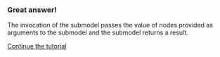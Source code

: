 ### Great answer!

The invocation of the submodel passes the value of nodes provided as
arguments to the submodel and the submodel returns a result.

[Continue the tutorial](../../step8/description.md)

